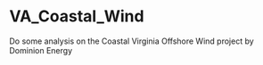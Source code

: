 # VA_Coastal_Wind
Do some analysis on the Coastal Virginia Offshore Wind project by Dominion Energy

